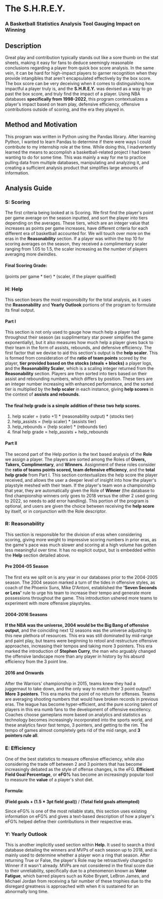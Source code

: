 # The S.H.R.E.Y. 
### A Basketball Statistics Analysis Tool Gauging Impact on Winning

## Description
Great play and contribution typically stands out like a sore thumb on the stat sheets, making it easy for fans to deduce seemingly reasonable conclusions regarding a player from quick box score analysis.
In the same vein, it can be hard for high-impact players to garner recognition when they provide intangibles that aren't encapsulated effectively by the box score.
The box score can be very deceiving when it comes to distinguishing how impactful a player truly is, and the **S.H.R.E.Y.** was devised as a way to go past the box score, and truly find the impact of a player. Using NBA databases
**specifically from 1998-2022**, this program contextualizes a player's impact based on team play, defensive efficiency, offensive contributions outside of scoring, and the era they played in.

## Method and Motivation
This program was written in Python using the Pandas library. After learning Python, I wanted to learn Pandas to determine if there were ways I could contribute to my internship role at the time.
While doing this, I inadvertently learned the means to accomplish a basketball-related project I had been wanting to do for some time. This was mainly a way for me to practice pulling data from multiple databases, manipulating and analyzing it, and creating a sufficient analysis product that simplifies large amounts of information.

## Analysis Guide
### **S**: **Scoring**
The first criteria being looked at is Scoring. We first find the player's point per game average on the season inputted, and sort the player into tiers depending on the averages.
These tiers, which are an integer value that increases as points per game increases, have different criteria for each different era of basketball accounted for. We will touch over more on the eras in the **Reasonability** section. 
If a player was within the top 10 for scoring averages on the season, they received a complimentary scaler ranging from 1.05 to 1.5, the scaler increasing as the number of players
averaging more dwindles. 
#### Final Scoring Grade:   
(points per game * tier) * (scaler, if the player qualified)

### **H**: **Help**
This section bears the most responsibilty for the total analysis, as it uses the **Reasonability** and **Yearly Outlook** portions of the program to formulate
its final output. 
#### Part I
This section is not only used to gauge how much help a player had throughout their season (as supplimentary star power simplifies the game 
exponentially), but it also measures how much help a player gives back to their team in the form of assists, rebounds, and defensive efficiency. 
The first factor that we devise to aid this section's output is the **help scaler**. This is formed from consideration of the **ratio of team points** scored by
the player, **tier provided based on the stocks (steals + blocks)** a player logs, and the **Reasonability Scaler**, which is a scaling integer returned from the **Reasonability** section.
Players are then sorted into tiers based on their assist and rebounding numbers, which differs by position. These tiers are an integer number increasing with 
enhanced performance, and the sorted tier is multiplied by the **help scaler** in each instance, giving **help scores** in the context of **assists and rebounds**.
#### The **final help grade** is a simple addition of these two help scores.
1. help scaler = (ratio +1) * (reasonability output) * (stocks tier)
2. help_assists = (help scaler) * (assists tier)
3. help_rebounds = (help scaler) * (rebounds tier)
4. final help grade = help_assists + help_rebounds
#### Part II
The second part of the Help portion is the text based analysis of the **Role** we assign a player. The players are sorted among the Roles of **Givers, Takers, Complimentary**, and
**Winners**. Assignment of these roles consider the **ratio of teams points scored, team defensive efficiency**, and the **total help grade** from Part I. This section contextualizes the help score the player received, and allows the user a deeper level of insight into how the player's playstyle 
meshed with their team. If the player's team won a championship that year, they are automatically given the Role of **Winner** (the database to find championship winners only goes to 2018 versus the other 2 used going to 2022, so needs to add error handling). This portion of the program is optional,
and users are given the choice between receiving the **help score** by itself, or in conjunction with the Role descriptor.

### **R**: **Reasonability**
This section is responsible for the division of eras when considering scoring, giving more weight to impressive scoring numbers in prior eras, as the game's pace was much slower and scoring at a high volume has gotten less meaningful over time. It has no explicit output, but is embedded within the **Help** section detailed above.
#### Pre 2004-05 Season  
The first era we split on is any year in our databases prior to the 2004-2005 season. The 2004 season marked a turn of the tides in offensive styles, as coach of the Phoenix Suns, Mike D'Antoni, established the **'Seven Seconds or Less'** rule to urge his team to increase their tempo and generate more possessions throughout the game. This introduction ushered more teams to experiment with more offensive playstyles.
#### 2004-2016 Seasons
**If the NBA was the universe, 2004 would be the Big Bang of offensive output**, and the coinciding next 12 seasons was the universe adjusting to this new plethora of resources. This era was still dominated by mid-range and paint play, but teams were beginning to retool and restructure offensive approaches, increasing their tempos and taking more 3 pointers. This era marked the introduction of **Stephen Curry**, the man who arguably changed the offensive landscape more than any player in history by his absurd efficiency from the 3 point line.
#### 2016 and Onwards
After the Warriors' championship in 2015, teams knew they had a juggernaut to take down, and the only way to match their 3 point output? **More 3 pointers**. This era marks the point of no return for offenses.
Teams are averaging shooting numbers that would have broken records in previous eras. The league has become hyper-efficient, and the pure scoring talent of players in this era numb fans to the development of
offensive excellency. Coaches choose gameplans more based on analytics and statistics as technology becomes increasingly incorporated into the sports world, and these analytics favor fast tempo, 3 pointers, and getting to the rim. The tempo of games almost completely gets rid of the mid range, and **3 pointers rule all**.

### **E**: **Efficiency**
One of the best statistics to measure offensive effieciency, while also considering the trade off between 2 and 3 pointers that has become increasingly debated as the style of offense changes, is the eFG.
**Efficient Field Goal Percentage**, or **eFG%** has become an increasingly popular tool to measure the **value** of a player's shot diet. 
#### **Formula:**
**(Field goals + (1.5 * 3pt field goal))** 
  /
**(Total field goals attempted)** 

  
Since eFG% is one of the most reliable stats, this section uses existing information on eFG% and gives a text-based description of how a player's eFG% helped define their contributions in their respective eras.

### **Y**: **Yearly Outlook**
This is another implicitly used section within **Help**. It used to search a third database detailing the winners and MVPs of each season up to 2018, and is mainly used to determine whether a player won a ring that season. After returning True or False, the player's Role may be retroactively changed to Winner if it wasn't already. MVPs are not considered in the final score due to their unreliability, specifically due to a phenomenon known as **Voter Fatigue**, which barred players such as Kobe Bryant, LeBron James, and Michael Jordan from receiving a fair number of these trophies due to the disregard greatness is approached with when it is sustained for an abnormally long time. 

